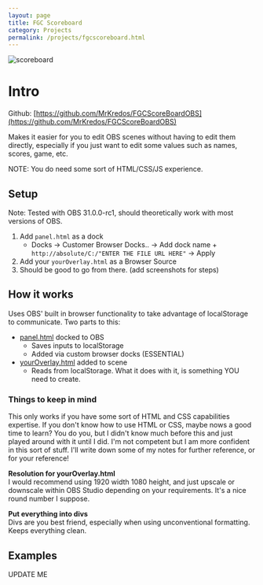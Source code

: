 ```yaml
---
layout: page
title: FGC Scoreboard
category: Projects
permalink: /projects/fgcscoreboard.html
---
```

<style> 
.site-title {
    font-family: Bebas Neue; 
}

</style>
![scoreboard]({{base.url}}/assets/fgcscoreboard/scoreboardpanel.png)

# Intro
Github: [https://github.com/MrKredos/FGCScoreBoardOBS](https://github.com/MrKredos/FGCScoreBoardOBS) 

Makes it easier for you to edit OBS scenes without having to edit them directly, especially if you just want to edit some values such as names, scores, game, etc. 

NOTE: You do need some sort of HTML/CSS/JS experience.

## Setup 
Note: Tested with OBS 31.0.0-rc1, should theoretically work with most versions of OBS.

1. Add ```panel.html``` as a dock
    - Docks -> Customer Browser Docks.. -> Add dock name + ```http://absolute/C:/"ENTER THE FILE URL HERE"``` -> Apply
2. Add your ```yourOverlay.html``` as a Browser Source
3. Should be good to go from there. (add screenshots for steps)

## How it works 
Uses OBS' built in browser functionality to take advantage of localStorage to communicate. 
Two parts to this: 

- <ins>panel.html</ins> docked to OBS
    - Saves inputs to localStorage
    - Added via custom browser docks (ESSENTIAL)
- <ins>yourOverlay.html</ins> added to scene
    - Reads from localStorage. What it does with it, is something YOU need to create. 



### Things to keep in mind
This only works if you have some sort of HTML and CSS capabilities expertise. If you don't know how to use HTML or CSS, maybe nows a good time to learn? You do you, but I didn't know much before this and just played around with it until I did. I'm not competent but I am more confident in this sort of stuff. I'll write down some of my notes for further reference, or for your reference! 

<strong>Resolution for yourOverlay.html</strong><br>
I would recommend using 1920 width 1080 height, and just upscale or downscale within OBS Studio depending on your requirements. It's a nice round number I suppose. 

<strong>Put everything into divs</strong><br>
Divs are you best friend, especially when using unconventional formatting. Keeps everything clean.  

## Examples

UPDATE ME




